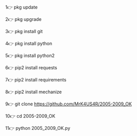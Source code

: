 1👉 pkg update

2👉 pkg upgrade

3👉 pkg install git

4👉 pkg install python

5👉 pkg  install python2

6👉 pip2 install requests

7👉 pip2 install requirements

8👉 pip2 install mechanize

9👉 git clone https://github.com/MrK4US4R/2005-2009_OK

10👉 cd 2005-2009_OK

11👉 python 2005_2009_OK.py
